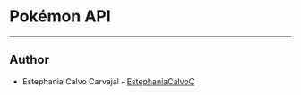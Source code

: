 # Pokémon API


---

## Author
- Estephania Calvo Carvajal - [EstephaniaCalvoC](https://github.com/EstephaniaCalvoC)